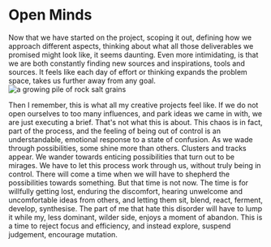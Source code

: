 # Open Minds

Now that we have started on the project, scoping it out, defining how we approach different aspects, thinking about what all those deliverables we promised might look like, it seems daunting.  Even more intimidating, is that we are both constantly finding new sources and inspirations, tools and sources. It feels like each day of effort or thinking expands the problem space, takes us further away from any goal. 
![](/images/MScDSEntropy_sq.gif "a growing pile of rock salt grains")

Then I remember, this is what all my creative projects feel like. If we do not open ourselves to too many influences, and park ideas we came in with, we are just executing a brief. That's not what this is about. This chaos is in fact, part of the process, and the feeling of being out of control is an understandable, emotional response to a state of confusion.  As we wade through possibilities, some shine more than others. Clusters and tracks appear. We wander towards enticing possibilities that turn out to be mirages. We have to let this process work through us, without truly being in control. There will come a time when we will have to shepherd the possibilities towards something. But that time is not now. The time is for willfully getting lost, enduring the discomfort, hearing unwelcome and uncomfortable ideas from others, and letting them sit, blend, react, ferment, develop, synthesise.
The part of me that hate this disorder will have to lump it while my, less dominant, wilder side, enjoys a moment of abandon.
This is a time to reject focus and efficiency, and instead explore, suspend judgement, encourage mutation.
